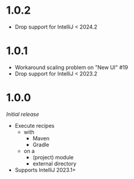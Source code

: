 # 1.0.2
* Drop support for IntelliJ < 2024.2

# 1.0.1
* Workaround scaling problem on "New UI" #19
* Drop support for IntelliJ < 2023.2

# 1.0.0
_Initial release_
* Execute recipes
  * with
    * Maven
    * Gradle
  * on a
    * (project) module
    * external directory
* Supports IntelliJ 2023.1+
